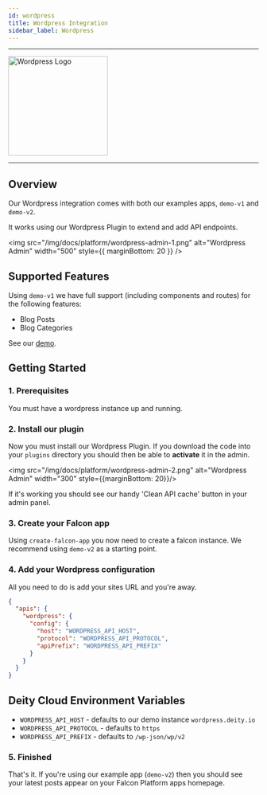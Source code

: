 ```yaml
---
id: wordpress
title: Wordpress Integration
sidebar_label: Wordpress
---
```


---

<a href="https://wordpress.com/" rel="noreferrer noopener" target="_blank" aria-label="visit the Wordpress site">
  <img src="/img/docs/platform/wordpress-logo.svg" alt="Wordpress Logo" width="200"/>
</a>

---

## Overview

Our Wordpress integration comes with both our examples apps, `demo-v1` and `demo-v2`.

It works using our Wordpress Plugin to extend and add API endpoints.

<img src="/img/docs/platform/wordpress-admin-1.png" alt="Wordpress Admin" width="500" style={{ marginBottom: 20 }} />

## Supported Features

Using `demo-v1` we have full support (including components and routes) for the following features:

- Blog Posts
- Blog Categories

See our [demo](https://demo.deity.io/blog).


## Getting Started

### 1. Prerequisites

You must have a wordpress instance up and running.

### 2. Install our plugin

Now you must install our Wordpress Plugin. If you download the code into your `plugins` directory you should then be able to **activate** it in the admin.

<img src="/img/docs/platform/wordpress-admin-2.png" alt="Wordpress Admin" width="300" style={{marginBottom: 20}}/>

If it's working you should see our handy 'Clean API cache' button in your admin panel.

### 3. Create your Falcon app

Using `create-falcon-app` you now need to create a falcon instance. We recommend using `demo-v2` as a starting point.

### 4. Add your Wordpress configuration

All you need to do is add your sites URL and you're away.

```json
{
  "apis": {
    "wordpress": {
      "config": {
        "host": "WORDPRESS_API_HOST",
        "protocol": "WORDPRESS_API_PROTOCOL",
        "apiPrefix": "WORDPRESS_API_PREFIX"
      }
    }
  }
}

```

## Deity Cloud Environment Variables

- `WORDPRESS_API_HOST` - defaults to our demo instance `wordpress.deity.io`
- `WORDPRESS_API_PROTOCOL` - defaults to `https`
- `WORDPRESS_API_PREFIX` - defaults to `/wp-json/wp/v2`


### 5. Finished

That's it. If you're using our example app (`demo-v2`) then you should see your latest posts appear on your Falcon Platform apps homepage.
